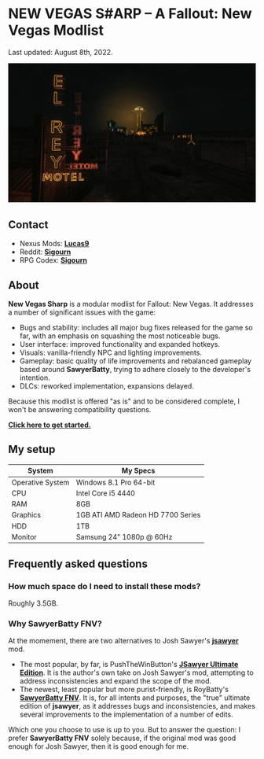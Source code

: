 # NEW VEGAS S#ARP – A Fallout: New Vegas Modlist

Last updated: August 8th, 2022.

![Banner](images/readme_banner.jpg)

## Contact

- Nexus Mods: [**Lucas9**](https://www.nexusmods.com/morrowind/users/14600469)
- Reddit: [**Sigourn**](https://www.reddit.com/user/Sigourn)
- RPG Codex: [**Sigourn**](https://rpgcodex.net/forums/index.php?members/sigourn.21476/)

## About

**New Vegas Sharp** is a modular modlist for Fallout: New Vegas. It addresses a number of significant issues with the game:

- Bugs and stability: includes all major bug fixes released for the game so far, with an emphasis on squashing the most noticeable bugs.
- User interface: improved functionality and expanded hotkeys.
- Visuals: vanilla-friendly NPC and lighting improvements.
- Gameplay: basic quality of life improvements and rebalanced gameplay based around **SawyerBatty**, trying to adhere closely to the developer's intention.
- DLCs: reworked implementation, expansions delayed.

Because this modlist is offered "as is" and to be considered complete, I won't be answering compatibility questions.

[**Click here to get started.**](setup.md)

## My setup

System | My Specs
------------ | -------------
Operative System | Windows 8.1 Pro 64-bit
CPU | Intel Core i5 4440
RAM | 8GB
Graphics | 1GB ATI AMD Radeon HD 7700 Series
HDD | 1TB
Monitor | Samsung 24" 1080p @ 60Hz

## Frequently asked questions

### How much space do I need to install these mods?

Roughly 3.5GB.

### Why SawyerBatty FNV?

At the momement, there are two alternatives to Josh Sawyer's [**jsawyer**](https://fallout.fandom.com/wiki/JSawyer) mod.

- The most popular, by far, is PushTheWinButton's [**JSawyer Ultimate Edition**](https://www.nexusmods.com/newvegas/mods/61592?). It is the author's own take on Josh Sawyer's mod, attempting to address inconsistencies and expand the scope of the mod.
- The newest, least popular but more purist-friendly, is RoyBatty's [**SawyerBatty FNV**](https://www.nexusmods.com/newvegas/mods/76436). It is, for all intents and purposes, the "true" ultimate edition of **jsawyer**, as it addresses bugs and inconsistencies, and makes several improvements to the implementation of a number of edits.

Which one you choose to use is up to you. But to answer the question: I prefer **SawyerBatty FNV** solely because, if the original mod was good enough for Josh Sawyer, then it is good enough for me.
